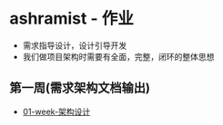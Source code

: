 # ashramist - 作业
- 需求指导设计，设计引导开发
- 我们做项目架构时需要有全面，完整，闭环的整体思想
  
## 第一周(需求架构文档输出)
- [01-week-架构设计](./01-week-架构设计.md)
